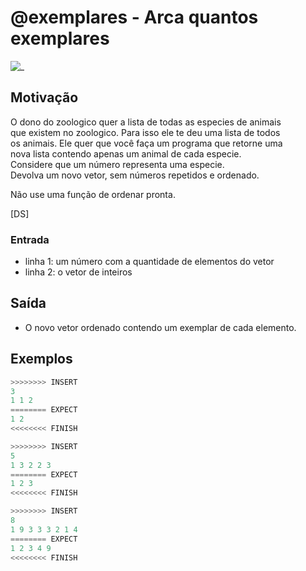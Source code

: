 # @exemplares - Arca quantos exemplares

![_](cover.jpg)

## Motivação

O dono do zoologico quer a lista de todas as especies de animais  
que existem no zoologico. Para isso ele te deu uma lista de todos  
os animais. Ele quer que você faça um programa que retorne uma  
nova lista contendo apenas um animal de cada especie.  
Considere que um número representa uma especie.  
Devolva um novo vetor, sem números repetidos e ordenado.

Não use uma função de ordenar pronta.

\[DS\]

### Entrada

- linha 1: um número com a quantidade de elementos do vetor
- linha 2: o vetor de inteiros  

## Saída

- O novo vetor ordenado contendo um exemplar de cada elemento.

## Exemplos

``` py
>>>>>>>> INSERT
3
1 1 2
======== EXPECT
1 2
<<<<<<<< FINISH
```

```py
>>>>>>>> INSERT
5
1 3 2 2 3
======== EXPECT
1 2 3
<<<<<<<< FINISH
```

```py
>>>>>>>> INSERT
8
1 9 3 3 3 2 1 4
======== EXPECT
1 2 3 4 9
<<<<<<<< FINISH
```

